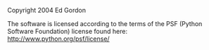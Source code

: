 Copyright 2004 Ed Gordon

The software is licensed according to the terms of the PSF (Python Software Foundation) license found here: http://www.python.org/psf/license/